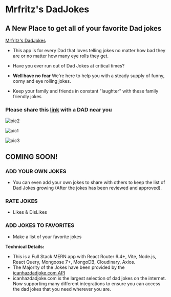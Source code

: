 # Mrfritz's DadJokes

## A New Place to get all of your favorite Dad jokes

[Mrfritz's DadJokes](https://vite-mrfritz-dadjokes.onrender.com)

- This app is for every Dad that loves telling jokes no matter how bad they are or no matter how many eye rolls they get.

- Have you ever run out of Dad Jokes at critical times?

- **Well have no fear** We're here to help you with a steady supply of funny, corny and eye rolling jokes.

- Keep your family and friends in constant "laughter" with these family friendly jokes

### Please share this [link](https://vite-mrfritz-dadjokes.onrender.com) with a DAD near you

![pic2](https://github.com/mrfritzg/dadjokes/assets/25967991/ba5a480f-fb0e-482e-8601-f78a1945cc42)

![pic1](https://github.com/mrfritzg/dadjokes/assets/25967991/d888e21b-4f0a-4535-9efd-aeca85332b34)

![pic3](https://github.com/mrfritzg/dadjokes/assets/25967991/4ef3915b-c6d9-4fd9-af80-ff1dd11dbdda)

## **COMING SOON!**

### ADD YOUR OWN JOKES

- You can even add your own jokes to share with others to keep the list of Dad Jokes growing (After the jokes has been reviewed and approved).

### RATE JOKES

- Likes & DisLikes

### ADD JOKES TO FAVORITES

- Make a list of your favorite jokes

**Technical Details:**

- This is a Full Stack MERN app with React Router 6.4+, Vite, Node.js,
  React Query, Mongoose 7+, MongoDB, Cloudinary, Axios.
- The Majority of the Jokes have been provided by the [icanhazdadjoke.com API](https://icanhazdadjoke.com/)
- icanhazdadjoke.com is the largest selection of dad jokes on the internet. Now supporting many different integrations to ensure you can access the dad jokes that you need wherever you are.
